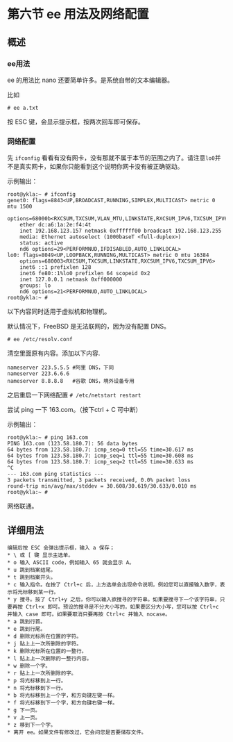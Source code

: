 # 第六节 ee 用法及网络配置

## 概述

### ee用法

ee 的用法比 nano 还要简单许多。是系统自带的文本编辑器。

比如

`# ee a.txt`

按 ESC 键，会显示提示框，按两次回车即可保存。

### 网络配置

先 `ifconfig` 看看有没有网卡，没有那就不属于本节的范围之内了。请注意`lo0`并不是真实网卡，如果你只能看到这个说明你网卡没有被正确驱动。

示例输出：

```
root@ykla:~ # ifconfig
genet0: flags=8843<UP,BROADCAST,RUNNING,SIMPLEX,MULTICAST> metric 0 mtu 1500
	options=68000b<RXCSUM,TXCSUM,VLAN_MTU,LINKSTATE,RXCSUM_IPV6,TXCSUM_IPV6>
	ether dc:a6:1a:2e:f4:4t
	inet 192.168.123.157 netmask 0xffffff00 broadcast 192.168.123.255
	media: Ethernet autoselect (1000baseT <full-duplex>)
	status: active
	nd6 options=29<PERFORMNUD,IFDISABLED,AUTO_LINKLOCAL>
lo0: flags=8049<UP,LOOPBACK,RUNNING,MULTICAST> metric 0 mtu 16384
	options=680003<RXCSUM,TXCSUM,LINKSTATE,RXCSUM_IPV6,TXCSUM_IPV6>
	inet6 ::1 prefixlen 128
	inet6 fe80::1%lo0 prefixlen 64 scopeid 0x2
	inet 127.0.0.1 netmask 0xff000000
	groups: lo
	nd6 options=21<PERFORMNUD,AUTO_LINKLOCAL>
root@ykla:~ # 
```

以下内容同时适用于虚拟机和物理机。

默认情况下，FreeBSD 是无法联网的，因为没有配置 DNS。

`# ee /etc/resolv.conf`

清空里面原有内容。添加以下内容.

```
nameserver 223.5.5.5 #阿里 DNS，下同
nameserver 223.6.6.6
nameserver 8.8.8.8   #谷歌 DNS，境外设备专用
```
之后重启一下网络配置
`# /etc/netstart restart`

尝试 ping 一下 163.com。（按下ctrl + C 可中断）

示例输出：

```
root@ykla:~ # ping 163.com
PING 163.com (123.58.180.7): 56 data bytes
64 bytes from 123.58.180.7: icmp_seq=0 ttl=55 time=30.617 ms
64 bytes from 123.58.180.7: icmp_seq=1 ttl=55 time=30.608 ms
64 bytes from 123.58.180.7: icmp_seq=2 ttl=55 time=30.633 ms
^C
--- 163.com ping statistics ---
3 packets transmitted, 3 packets received, 0.0% packet loss
round-trip min/avg/max/stddev = 30.608/30.619/30.633/0.010 ms
root@ykla:~ # 
```
网络联通。

## 详细用法

```
编辑后按 ESC 会弹出提示框，输入 a 保存；
* \ 或 [ 键 显示主选单。
* o 输入 ASCII code，例如输入 65 就会显示 A。
* u 跳到档案结尾。
* t 跳到档案开头。
* c 输入指令。在按了 Ctrl+c 后，上方选单会出现命令说明，例如您可以直接输入数字，表示将光标移到某一行。
* y 搜寻。按了 Ctrl+y 之后，你可以输入欲搜寻的字符串。如果要搜寻下一个该字符串，只要再按 Ctrl+x 即可。预设的搜寻是不分大小写的，如果要区分大小写，您可以按 Ctrl+c 并输入 case 即可。如果要取消只要再按 Ctrl+c 并输入 nocase。
* a 跳到行首。
* e 跳到行尾。
* d 删除光标所在位置的字符。
* j 贴上上一次所删除的字符。
* k 删除光标所在位置的一整行。
* l 贴上上一次删除的一整行内容。
* w 删除一个字。
* r 贴上上一次所删除的字。
* p 将光标移到上一行。
* n 将光标移到下一行。
* b 将光标移到上一个字，和方向键左键一样。
* f 将光标移到下一个字，和方向键右键一样。
* g 下一页。
* v 上一页。
* z 移到下一个字。
* 离开 ee。如果文件有修改过，它会问您是否要储存文件。
```
